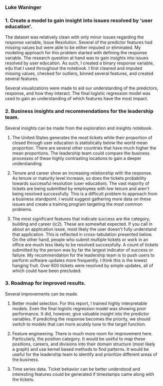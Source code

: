### Luke Waninger

### 1. Create a model to gain insight into issues resolved by 'user education'.
The dataset was relatively clean with only minor issues regarding the response variable, Issue Resolution. Several of the predictor features had missing values but were able to be either imputed or eliminated. My modeling approach for this problem started with defining the response variable. The research question at hand was to gain insights into issues resolved by user education. As such, I created a binary response variable, edu that I used throughout the notebook. I first cleaned and imputed missing values, checked for outliers, binned several features, and created several features. 

Several visualizations were made to aid our understanding of the predictors, response, and how they interact. The final logistic regression model was used to gain an understanding of which features have the most impact.  

### 2. Business insights and recommendations for the leadership team.
Several insights can be made from the exploration and insights notebook. 
1. The United States generates the most tickets while their proportion of closed through user education is statistically below the world mean proportion. There are several other countries that have much higher the mean proportions. The leadership team could compare the business processes of these highly contrasting locations to gain a deeper understanding.

2. Tenure and career show an increasing relationship with the response. As tenure or maturity level increase, so does the tickets probability towards successful resolution (user education). The vast majority of tickets are being submitted by employees with low tenure and aren't being resolved successfully. This is a difficult problem to approach from a business standpoint. I would suggest gathering more data on these issues and create a training program targeting the most common problems.

3. The most significant features that indicate success are the category, building and career (ic2). These are somewhat expected. If you call in about an application issue, most likely the user doesn't fully understand that application. This is reflected in cross-tabulation presented below. On the other hand, people who submit multiple tickets or work in an office are much less likely to be resolved successfully. A count of tickets submitted by the person was by far the largest indicator of success or failure. My recommendation for the leadership team is to push users to perform software updates more frequently. I think this is the lowest hanging fruit. Over 600 tickets were resolved by simple updates, all of which could have been precluded.  

### 3. Roadmap for improved results.
Several improvements can be made.
1. Better model selection. For this report, I trained highly interpretable models. Even the final logistic regression model was showing poor performance. It did, however, give valuable insight into the predictor variables. If predicting the response becomes the priority, we should switch to models that can more acutely tune to the target function.

2. Feature engineering. There is much more room for improvement here. Particularly, the position category. It would be useful to map these positions, careers, and divisions into their domain structure (most likely a graph) and use kernel based methods to find patterns. It would be useful for the leadership team to identify and prioritize different areas of the business.

3. Time series data. Ticket behavior can be better understood and interesting features could be generated if timestamps came along with the tickets.